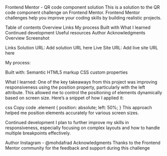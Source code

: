 Frontend Mentor - QR code component solution
This is a solution to the QR code component challenge on Frontend Mentor. Frontend Mentor challenges help you improve your coding skills by building realistic projects.

Table of contents
Overview
Links
My process
Built with
What I learned
Continued development
Useful resources
Author
Acknowledgments
Overview
Screenshot


Links
Solution URL: Add solution URL here
Live Site URL: Add live site URL here

My process:

Built with:
 Semantic HTML5 markup
 CSS custom properties

What I learned:
 One of the key takeaways from this project was improving responsiveness using the position property, particularly with the left attribute. This allowed me to control the positioning of 
 elements dynamically based on screen size. Here’s a snippet of how I applied it:

 css
 Copy code
.element {
  position: absolute;
  left: 50%;
}
This approach helped me position elements accurately for various screen sizes.

Continued development
I plan to further improve my skills in responsiveness, especially focusing on complex layouts and how to handle multiple breakpoints effectively.

Author
Instagram - @mohdafrad
Acknowledgments
Thanks to the Frontend Mentor community for the feedback and support during this challenge
